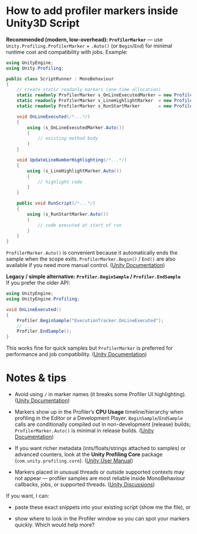 
# How to add profiler markers inside Unity3D Script

**Recommended (modern, low-overhead): `ProfilerMarker`** — use `Unity.Profiling.ProfilerMarker` + `.Auto()` (or `Begin`/`End`) for minimal runtime cost and compatibility with jobs. Example:

```csharp
using UnityEngine;
using Unity.Profiling;

public class ScriptRunner : MonoBehaviour
{
    // create static readonly markers (one-time allocation)
    static readonly ProfilerMarker s_OnLineExecutedMarker = new ProfilerMarker("ExecutionTracker.OnLineExecuted");
    static readonly ProfilerMarker s_LineHighlightMarker  = new ProfilerMarker("ScriptRunner.LineHighlight");
    static readonly ProfilerMarker s_RunStartMarker       = new ProfilerMarker("ScriptRunner.RunStart");

    void OnLineExecuted(/*...*/)
    {
        using (s_OnLineExecutedMarker.Auto())
        {
            // existing method body
        }
    }

    void UpdateLineNumberHighlighting(/*...*/)
    {
        using (s_LineHighlightMarker.Auto())
        {
            // highlight code
        }
    }

    public void RunScript(/*...*/)
    {
        using (s_RunStartMarker.Auto())
        {
            // code executed at start of run
        }
    }
}
```

`ProfilerMarker.Auto()` is convenient because it automatically ends the sample when the scope exits. `ProfilerMarker.Begin()` / `End()` are also available if you need more manual control. ([Unity Documentation](https://docs.unity3d.com/ScriptReference/Unity.Profiling.ProfilerMarker.html?utm_source=chatgpt.com "Scripting API: ProfilerMarker - Unity - Manual"))

**Legacy / simple alternative: `Profiler.BeginSample` / `Profiler.EndSample`**  
If you prefer the older API:

```csharp
using UnityEngine;
using UnityEngine.Profiling;

void OnLineExecuted()
{
    Profiler.BeginSample("ExecutionTracker.OnLineExecuted");
    // ...
    Profiler.EndSample();
}
```

This works fine for quick samples but `ProfilerMarker` is preferred for performance and job compatibility. ([Unity Documentation](https://docs.unity3d.com/ScriptReference/Profiling.Profiler.html?utm_source=chatgpt.com "Profiler - Scripting API - Unity - Manual"))

# Notes & tips

- Avoid using `/` in marker names (it breaks some Profiler UI highlighting). ([Unity Documentation](https://docs.unity3d.com/6000.1/Documentation/Manual/profiler-add-markers-code.html?utm_source=chatgpt.com "Adding profiler markers to your code - Unity - Manual"))
    
- Markers show up in the Profiler’s **CPU Usage** timeline/hierarchy when profiling in the Editor or a Development Player. `BeginSample`/`EndSample` calls are conditionally compiled out in non-development (release) builds; `ProfilerMarker.Auto()` is minimal in release builds. ([Unity Documentation](https://docs.unity3d.com/6000.1/Documentation/Manual/profiler-add-markers-code.html?utm_source=chatgpt.com "Adding profiler markers to your code - Unity - Manual"))
    
- If you want richer metadata (ints/floats/strings attached to samples) or advanced counters, look at the **Unity Profiling Core** package (`com.unity.profiling.core`). ([Unity User Manual](https://docs.unity.cn/6000.0/Documentation/Manual/profiler-adding-information-code-intro.html?utm_source=chatgpt.com "Manual: Adding profiling information to your code introduction"))
    
- Markers placed in unusual threads or outside supported contexts may not appear — profiler samples are most reliable inside MonoBehaviour callbacks, jobs, or supported threads. ([Unity Discussions](https://discussions.unity.com/t/profiler-and-profilermarker-have-no-effect-outside-certain-methods/880007?utm_source=chatgpt.com "Profiler and ProfilerMarker have no effect outside certain methods"))
    

If you want, I can:

- paste these exact snippets into your existing script (show me the file), or
    
- show where to look in the Profiler window so you can spot your markers quickly. Which would help more?